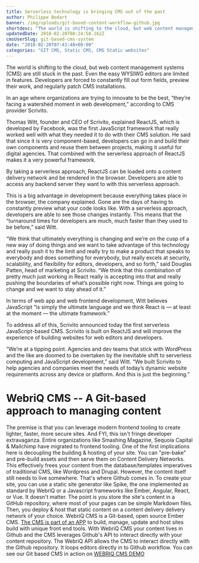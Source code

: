 ```yaml
---
title: Serverless technology is bringing CMS out of the past
author: Philippe Bodart
banner: /img/uploads/git-based-content-workflow-github.jpg
shortdesc: "The world is shifting to the cloud, but web content management systems like Wordpress are stuck in the past. "
updatedDate: 2018-02-20T08:24:58.162Z
cmsUserSlug: git-based-cms-system
date: "2018-02-20T07:43:48+00:00"
categories: "GIT CMS, Static CMS, CMS Static websites"
---
```


The world is shifting to the cloud, but web content management systems (CMS) are still stuck in the past. Even the easy WYSIWG editors are limited in features. Developers are forced to constantly fill out form fields, preview their work, and regularly patch CMS installations.

In an age where organizations are trying to innovate to be the best, “they’re facing a watershed moment in web development,” according to CMS provider Scrivito. 

Thomas Witt, founder and CEO of Scrivito, explained ReactJS, which is developed by Facebook, was the first JavaScript framework that really worked well with what they needed it to do with their CMS solution. He said that since it is very component-based, developers can go in and build their own components and reuse them between projects, making it useful for digital agencies. That combined with the serverless approach of ReactJS makes it a very powerful framework. 

By taking a serverless approach, ReactJS can be loaded onto a content delivery network and be rendered in the browser. Developers are able to access any backend server they want to with this serverless approach. 

This is a big advantage in development because everything takes place in the browser, the company explained. Gone are the days of having to constantly preview what your code looks like. With a serverless approach, developers are able to see those changes instantly. This means that the “turnaround times for developers are much, much faster than they used to be before,” said Witt. 

“We think that ultimately everything is changing and we’re on the cusp of a new way of doing things and we want to take advantage of this technology and really push it to the limit and really try to make a product that speaks to everybody and does something for everybody, but really excels at security, scalability, and flexibility for editors, developers, and so forth,” said Douglas Patten, head of marketing at Scrivito. “We think that this combination of pretty much just working in React really is accepting into that and really pushing the boundaries of what’s possible right now. Things are going to change and we want to stay ahead of it.” 

In terms of web app and web frontend development, Witt believes JavaScript “is simply the ultimate language and we think React is — at least at the moment — the ultimate framework.”

To address all of this, Scrivito announced today the first serverless JavaScript-based CMS. Scrivito is built on ReactJS and will improve the experience of building websites for web editors and developers. 

“We’re at a tipping point. Agencies and dev teams that stick with WordPress and the like are doomed to be overtaken by the inevitable shift to serverless computing and JavaScript development,” said Witt. “We built Scrivito to help agencies and companies meet the needs of today’s dynamic website requirements across any device or platform. And this is just the beginning.”

# WebriQ CMS -- A Git-based approach to managing content
The premise is that you can leverage modern frontend tooling to create lighter, faster, more secure sites. And FYI, this isn't fringe developer extravaganza. Entire organizations like Smashing Magazine, Sequoia Capital & Mailchimp have migrated to frontend tooling. 
One of the first implications here is decoupling the building & hosting of your site. You can "pre-bake" and pre-build assets and then serve them on Content Delivery Networks. This effectively frees your content from the database/templates imperatives of traditional CMS, like Wordpress and Drupal.
However, the content itself still needs to live somewhere. That's where Github comes in.
To create your site, you can use a static site generator like Spike, the one implemented as standard by WebriQ or a Javascript frameworks like Ember, Angular, React, or Vue. It doesn't matter. The point is you store the site's content in a GitHub repository, where most of your pages can be simple Markdown files. Then, you deploy & host that static content on a content delivery delivery network of your choice. 
WebriQ CMS is a Git-based, open source Ember CMS. 
[The CMS is part of an APP](http://app.webriq.com) to build, manage, update and host sites build with unique front end tools. With WebriQ CMS your content lives in Github and the CMS leverages Github's API to interact directly with your content repository. The WebriQ API allows the CMS to interact directly with the Github repository. It loops editors directly in to Github workflow. 
You can see our Git based CMS in action on [WEBRIQ CMS DEMO](https://app.webriq.com/help/page/demo/howto)

 